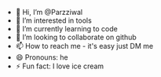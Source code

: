 - 👋 Hi, I’m @Parzziwal
- 👀 I’m interested in tools
- 🌱 I’m currently learning to code
- 💞️ I’m looking to collaborate on github
- 📫 How to reach me - it's easy just DM me
- 😄 Pronouns: he
- ⚡ Fun fact: I love ice cream

<!---
Parzziwal/Parzziwal is a ✨ special ✨ repository because its `README.md` (this file) appears on your GitHub profile.
You can click the Preview link to take a look at your changes.
--->
